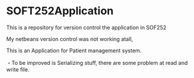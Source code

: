 # SOFT252Application
This is a repository for version control the application in SOF252

My netbeans version control was not working atall, 


This is an Application for Patient management system.


・To be improved is Serializing stuff, there are some problem at read and write file. 
